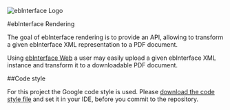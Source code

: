 ![ebInterface Logo](https://github.com/pliegl/ebinterface/blob/master/site/images/logo.jpg?raw=true "ebInterface e-Invoice standard")

#ebInterface Rendering

The goal of ebInterface rendering is to provide an API, allowing to transform a given ebInterface XML representation to a PDF document.

Using [ebInterface Web](https://github.com/austriapro/ebinterface-web) a user may easily upload a given ebInterface XML instance and transform it to a downloadable PDF document.

##Code style

For this project the Google code style is used. Please [download the code style file](https://code.google.com/p/google-styleguide/source/browse/trunk/intellij-java-google-style.xml) and set it in your IDE, before you commit to the repository. 
